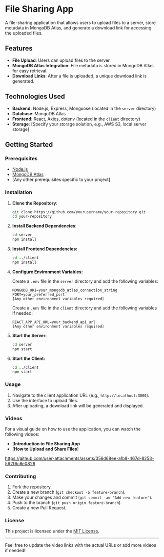 
# File Sharing App

A file-sharing application that allows users to upload files to a server, store metadata in MongoDB Atlas, and generate a download link for accessing the uploaded files.

## Features

- **File Upload**: Users can upload files to the server.
- **MongoDB Atlas Integration**: File metadata is stored in MongoDB Atlas for easy retrieval.
- **Download Links**: After a file is uploaded, a unique download link is generated.

## Technologies Used

- **Backend**: Node.js, Express, Mongoose (located in the `server` directory)
- **Database**: MongoDB Atlas
- **Frontend**: React, Axios, dotenv (located in the `client` directory)
- **Storage**: [Specify your storage solution, e.g., AWS S3, local server storage]

## Getting Started

### Prerequisites

- [Node.js](https://nodejs.org/)
- [MongoDB Atlas](https://www.mongodb.com/cloud/atlas)
- [Any other prerequisites specific to your project]

### Installation

1. **Clone the Repository:**

   ```bash
   git clone https://github.com/yourusername/your-repository.git
   cd your-repository
   ```

2. **Install Backend Dependencies:**

   ```bash
   cd server
   npm install
   ```

3. **Install Frontend Dependencies:**

   ```bash
   cd ../client
   npm install
   ```

4. **Configure Environment Variables:**

   Create a `.env` file in the `server` directory and add the following variables:

   ```
   MONGODB_URI=your_mongodb_atlas_connection_string
   PORT=your_preferred_port
   [Any other environment variables required]
   ```

   Create a `.env` file in the `client` directory and add the following variables if needed:

   ```
   REACT_APP_API_URL=your_backend_api_url
   [Any other environment variables required]
   ```

5. **Start the Server:**

   ```bash
   cd server
   npm start
   ```

6. **Start the Client:**

   ```bash
   cd ../client
   npm start
   ```

### Usage

1. Navigate to the client application URL (e.g., `http://localhost:3000`).
2. Use the interface to upload files.
3. After uploading, a download link will be generated and displayed.

### Videos

For a visual guide on how to use the application, you can watch the following videos:

- [**Introduction to File Sharing App**
- [**How to Upload and Share Files**]
  


https://github.com/user-attachments/assets/356d68ee-a1b8-467d-8253-562f6c8e0829


### Contributing

1. Fork the repository.
2. Create a new branch (`git checkout -b feature-branch`).
3. Make your changes and commit (`git commit -am 'Add new feature'`).
4. Push to the branch (`git push origin feature-branch`).
5. Create a new Pull Request.

### License

This project is licensed under the [MIT License](LICENSE).

---

Feel free to update the video links with the actual URLs or add more videos if needed!
